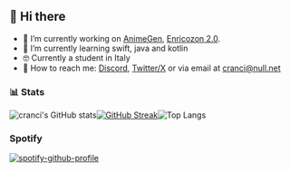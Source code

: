 ## :wave: Hi there

- :telescope: I’m currently working on [AnimeGen](https://github.com/cranci1/AnimeGen/), [Enricozon 2.0](https://github.com/Enricozon-Team/enricozon).
- :seedling: I’m currently learning swift, java and kotlin
- 🤓 Currently a student in Italy
- 📮 How to reach me: [Discord](https://discord.com/users/908762694096654397), [Twitter/X](https://twitter.com/cranci_) or via email at [cranci@null.net](mailto:cranci@null.net)

### :bar_chart: Stats
![cranci's GitHub stats](https://github-readme-stats.vercel.app/api?username=cranci1&show_icons=true&theme=aura_dark)[![GitHub Streak](https://streak-stats.demolab.com?user=cranci1&theme=aura_dark)](https://git.io/streak-stats)![Top Langs](https://github-readme-stats.vercel.app/api/top-langs/?username=cranci1&layout=compact&theme=aura_dark)

### Spotify

[![spotify-github-profile](https://spotify-github-profile.vercel.app/api/view?uid=31pmruh3bpkzpxz23vawcpop2ivi&cover_image=true&theme=novatorem&show_offline=true&background_color=121212&interchange=false&bar_color=53b14f&bar_color_cover=false)](https://github.com/kittinan/spotify-github-profile)
